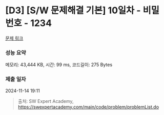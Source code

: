 # [D3] [S/W 문제해결 기본] 10일차 - 비밀번호 - 1234 

[문제 링크](https://swexpertacademy.com/main/code/problem/problemDetail.do?contestProbId=AV14_DEKAJcCFAYD) 

### 성능 요약

메모리: 43,444 KB, 시간: 99 ms, 코드길이: 275 Bytes

### 제출 일자

2024-11-14 19:11



> 출처: SW Expert Academy, https://swexpertacademy.com/main/code/problem/problemList.do